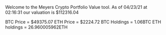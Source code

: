 Welcome to the Meyers Crypto Portfolio Value tool. 
As of 04/23/21 at 02:16:31 our valuation is $112316.04 

BTC Price = $49375.07
 ETH Price = $2224.72
BTC Holdings = 1.06BTC
 ETH holdings = 26.960005962ETH 
